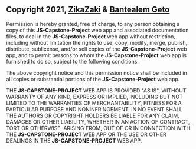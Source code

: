 ## Copyright 2021, [ZikaZaki](https://github.com/ZikaZaki) & [Bantealem Geto](https://github.com/Bantealem)

Permission is hereby granted, free of charge, to any person obtaining a copy of this **JS-Capstone-Project** web app and associated documentation files, to deal in the **JS-Capstone-Project** web app without restriction, including without limitation the rights to use, copy, modify, merge, publish, distribute, sublicense, and/or sell copies of the **JS-Capstone-Project** web app, and to permit persons to whom the **JS-Capstone-Project** web app is furnished to do so, subject to the following conditions:

The above copyright notice and this permission notice shall be included in all copies or substantial portions of the **JS-Capstone-Project** web app.

THE **JS-CAPSTONE-PROJECT** WEB APP IS PROVIDED "AS IS", WITHOUT WARRANTY OF ANY KIND, EXPRESS OR IMPLIED, INCLUDING BUT NOT LIMITED TO THE WARRANTIES OF MERCHANTABILITY, FITNESS FOR A PARTICULAR PURPOSE AND NONINFRINGEMENT. IN NO EVENT SHALL THE AUTHORS OR COPYRIGHT HOLDERS BE LIABLE FOR ANY CLAIM, DAMAGES OR OTHER LIABILITY, WHETHER IN AN ACTION OF CONTRACT, TORT OR OTHERWISE, ARISING FROM, OUT OF OR IN CONNECTION WITH THE **JS-CAPSTONE-PROJECT** WEB APP OR THE USE OR OTHER DEALINGS IN THE **JS-CAPSTONE-PROJECT** WEB APP.
